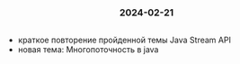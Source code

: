 <h3 style="text-align: center; padding-bottom: 14px">2024-02-21</h3>


* краткое повторение пройденной темы Java Stream API
* новая тема:  Многопоточность в java


